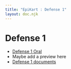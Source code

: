 ```yaml
---
title: "EpiKart : Defense 1"
layout: doc.njk
---
```


# Defense 1

- [Defense 1 Oral]()
- Maybe add a preview here
- [Defense 1 documents]()
